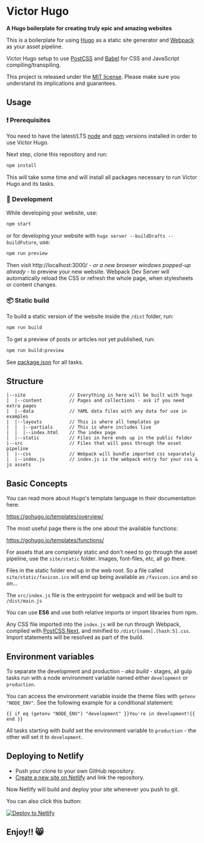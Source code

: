 # Victor Hugo

**A Hugo boilerplate for creating truly epic and amazing websites**

This is a boilerplate for using [Hugo](https://gohugo.io/) as a static site generator and [Webpack](https://webpack.js.org/) as your asset pipeline.

Victor Hugo setup to use [PostCSS](http://postcss.org/) and [Babel](https://babeljs.io/) for CSS and JavaScript compiling/transpiling.

This project is released under the [MIT license](LICENSE). Please make sure you understand its implications and guarantees.

## Usage

### :exclamation: Prerequisites

You need to have the latest/LTS [node](https://nodejs.org/en/download/) and [npm](https://www.npmjs.com/get-npm) versions installed in order to use Victor Hugo.

Next step, clone this repository and run:

```bash
npm install
```

This will take some time and will install all packages necessary to run Victor Hugo and its tasks.

### :construction_worker: Development

While developing your website, use:

```bash
npm start
```

or for developing your website with `hugo server --buildDrafts --buildFuture`, use:

```bash
npm run preview
```

Then visit http://localhost:3000/ _- or a new browser windows popped-up already -_ to preview your new website. Webpack Dev Server will automatically reload the CSS or refresh the whole page, when stylesheets or content changes.

### :package: Static build

To build a static version of the website inside the `/dist` folder, run:

```bash
npm run build
```

To get a preview of posts or articles not yet published, run:

```bash
npm run build:preview
```

See [package.json](package.json#L8) for all tasks.

## Structure

```
|--site                // Everything in here will be built with hugo
|  |--content          // Pages and collections - ask if you need extra pages
|  |--data             // YAML data files with any data for use in examples
|  |--layouts          // This is where all templates go
|  |  |--partials      // This is where includes live
|  |  |--index.html    // The index page
|  |--static           // Files in here ends up in the public folder
|--src                 // Files that will pass through the asset pipeline
|  |--css              // Webpack will bundle imported css separately
|  |--index.js         // index.js is the webpack entry for your css & js assets
```

## Basic Concepts

You can read more about Hugo's template language in their documentation here:

https://gohugo.io/templates/overview/

The most useful page there is the one about the available functions:

https://gohugo.io/templates/functions/

For assets that are completely static and don't need to go through the asset pipeline,
use the `site/static` folder. Images, font-files, etc, all go there.

Files in the static folder end up in the web root. So a file called `site/static/favicon.ico`
will end up being available as `/favicon.ico` and so on...

The `src/index.js` file is the entrypoint for webpack and will be built to `/dist/main.js`

You can use **ES6** and use both relative imports or import libraries from npm.

Any CSS file imported into the `index.js` will be run through Webpack, compiled with [PostCSS Next](http://cssnext.io/), and
minified to `/dist/[name].[hash:5].css`. Import statements will be resolved as part of the build.

## Environment variables

To separate the development and production _- aka build -_ stages, all gulp tasks run with a node environment variable named either `development` or `production`.

You can access the environment variable inside the theme files with `getenv "NODE_ENV"`. See the following example for a conditional statement:

    {{ if eq (getenv "NODE_ENV") "development" }}You're in development!{{ end }}

All tasks starting with _build_ set the environment variable to `production` - the other will set it to `development`.

## Deploying to Netlify

- Push your clone to your own GitHub repository.
- [Create a new site on Netlify](https://app.netlify.com/start) and link the repository.

Now Netlify will build and deploy your site whenever you push to git.

You can also click this button:

[![Deploy to Netlify](https://www.netlify.com/img/deploy/button.svg)](https://app.netlify.com/start/deploy?repository=https://github.com/netlify/victor-hugo)

## Enjoy!! 😸
